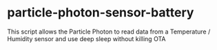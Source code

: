 # particle-photon-sensor-battery
This script allows the Particle Photon to read data from a Temperature / Humidity sensor and use deep sleep without killing OTA
